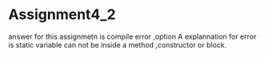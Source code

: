 # Assignment4_2
answer for this assignmetn is compile error ,option A
explannation for error is static variable can not be inside a method ,constructor or block.
